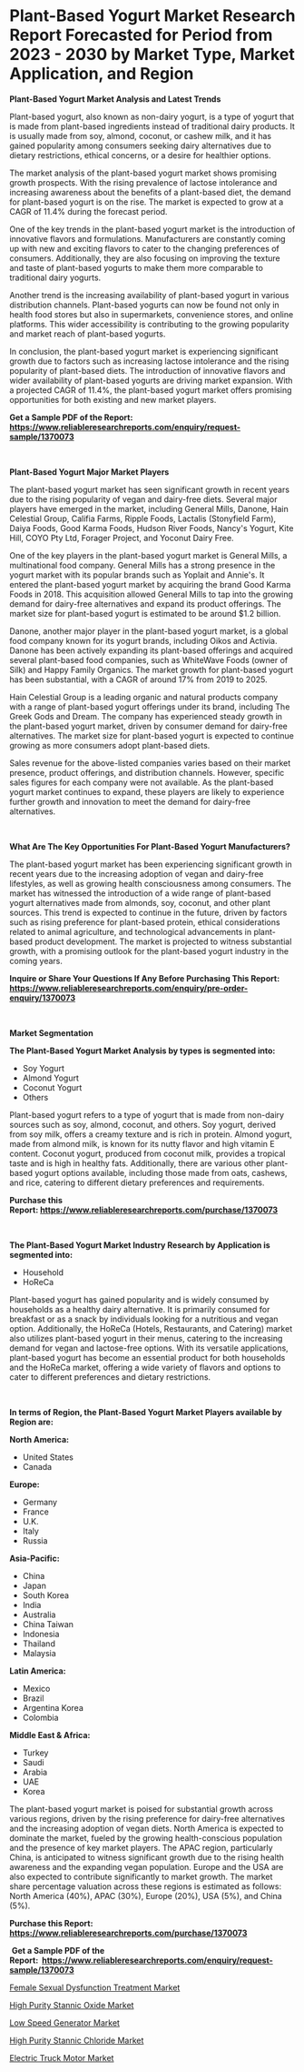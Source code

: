 <p><h1>Plant-Based Yogurt Market Research Report Forecasted for Period from 2023 -  2030 by Market Type, Market Application, and Region</h1></p><p><strong>Plant-Based Yogurt Market Analysis and Latest Trends</strong></p>
<p><p>Plant-based yogurt, also known as non-dairy yogurt, is a type of yogurt that is made from plant-based ingredients instead of traditional dairy products. It is usually made from soy, almond, coconut, or cashew milk, and it has gained popularity among consumers seeking dairy alternatives due to dietary restrictions, ethical concerns, or a desire for healthier options.</p><p>The market analysis of the plant-based yogurt market shows promising growth prospects. With the rising prevalence of lactose intolerance and increasing awareness about the benefits of a plant-based diet, the demand for plant-based yogurt is on the rise. The market is expected to grow at a CAGR of 11.4% during the forecast period.</p><p>One of the key trends in the plant-based yogurt market is the introduction of innovative flavors and formulations. Manufacturers are constantly coming up with new and exciting flavors to cater to the changing preferences of consumers. Additionally, they are also focusing on improving the texture and taste of plant-based yogurts to make them more comparable to traditional dairy yogurts.</p><p>Another trend is the increasing availability of plant-based yogurt in various distribution channels. Plant-based yogurts can now be found not only in health food stores but also in supermarkets, convenience stores, and online platforms. This wider accessibility is contributing to the growing popularity and market reach of plant-based yogurts.</p><p>In conclusion, the plant-based yogurt market is experiencing significant growth due to factors such as increasing lactose intolerance and the rising popularity of plant-based diets. The introduction of innovative flavors and wider availability of plant-based yogurts are driving market expansion. With a projected CAGR of 11.4%, the plant-based yogurt market offers promising opportunities for both existing and new market players.</p></p>
<p><strong>Get a Sample PDF of the Report:&nbsp; <a href="https://www.reliableresearchreports.com/enquiry/request-sample/1370073">https://www.reliableresearchreports.com/enquiry/request-sample/1370073</a></strong></p>
<p>&nbsp;</p>
<p><strong>Plant-Based Yogurt Major Market Players</strong></p>
<p><p>The plant-based yogurt market has seen significant growth in recent years due to the rising popularity of vegan and dairy-free diets. Several major players have emerged in the market, including General Mills, Danone, Hain Celestial Group, Califia Farms, Ripple Foods, Lactalis (Stonyfield Farm), Daiya Foods, Good Karma Foods, Hudson River Foods, Nancy's Yogurt, Kite Hill, COYO Pty Ltd, Forager Project, and Yoconut Dairy Free.</p><p>One of the key players in the plant-based yogurt market is General Mills, a multinational food company. General Mills has a strong presence in the yogurt market with its popular brands such as Yoplait and Annie's. It entered the plant-based yogurt market by acquiring the brand Good Karma Foods in 2018. This acquisition allowed General Mills to tap into the growing demand for dairy-free alternatives and expand its product offerings. The market size for plant-based yogurt is estimated to be around $1.2 billion.</p><p>Danone, another major player in the plant-based yogurt market, is a global food company known for its yogurt brands, including Oikos and Activia. Danone has been actively expanding its plant-based offerings and acquired several plant-based food companies, such as WhiteWave Foods (owner of Silk) and Happy Family Organics. The market growth for plant-based yogurt has been substantial, with a CAGR of around 17% from 2019 to 2025.</p><p>Hain Celestial Group is a leading organic and natural products company with a range of plant-based yogurt offerings under its brand, including The Greek Gods and Dream. The company has experienced steady growth in the plant-based yogurt market, driven by consumer demand for dairy-free alternatives. The market size for plant-based yogurt is expected to continue growing as more consumers adopt plant-based diets.</p><p>Sales revenue for the above-listed companies varies based on their market presence, product offerings, and distribution channels. However, specific sales figures for each company were not available. As the plant-based yogurt market continues to expand, these players are likely to experience further growth and innovation to meet the demand for dairy-free alternatives.</p></p>
<p>&nbsp;</p>
<p><strong>What Are The Key Opportunities For Plant-Based Yogurt Manufacturers?</strong></p>
<p><p>The plant-based yogurt market has been experiencing significant growth in recent years due to the increasing adoption of vegan and dairy-free lifestyles, as well as growing health consciousness among consumers. The market has witnessed the introduction of a wide range of plant-based yogurt alternatives made from almonds, soy, coconut, and other plant sources. This trend is expected to continue in the future, driven by factors such as rising preference for plant-based protein, ethical considerations related to animal agriculture, and technological advancements in plant-based product development. The market is projected to witness substantial growth, with a promising outlook for the plant-based yogurt industry in the coming years.</p></p>
<p><strong>Inquire or Share Your Questions If Any Before Purchasing This Report: <a href="https://www.reliableresearchreports.com/enquiry/pre-order-enquiry/1370073">https://www.reliableresearchreports.com/enquiry/pre-order-enquiry/1370073</a></strong></p>
<p>&nbsp;</p>
<p><strong>Market Segmentation</strong></p>
<p><strong>The Plant-Based Yogurt Market Analysis by types is segmented into:</strong></p>
<p><ul><li>Soy Yogurt</li><li>Almond Yogurt</li><li>Coconut Yogurt</li><li>Others</li></ul></p>
<p><p>Plant-based yogurt refers to a type of yogurt that is made from non-dairy sources such as soy, almond, coconut, and others. Soy yogurt, derived from soy milk, offers a creamy texture and is rich in protein. Almond yogurt, made from almond milk, is known for its nutty flavor and high vitamin E content. Coconut yogurt, produced from coconut milk, provides a tropical taste and is high in healthy fats. Additionally, there are various other plant-based yogurt options available, including those made from oats, cashews, and rice, catering to different dietary preferences and requirements.</p></p>
<p><strong>Purchase this Report:&nbsp;<a href="https://www.reliableresearchreports.com/purchase/1370073">https://www.reliableresearchreports.com/purchase/1370073</a></strong></p>
<p>&nbsp;</p>
<p><strong>The Plant-Based Yogurt Market Industry Research by Application is segmented into:</strong></p>
<p><ul><li>Household</li><li>HoReCa</li></ul></p>
<p><p>Plant-based yogurt has gained popularity and is widely consumed by households as a healthy dairy alternative. It is primarily consumed for breakfast or as a snack by individuals looking for a nutritious and vegan option. Additionally, the HoReCa (Hotels, Restaurants, and Catering) market also utilizes plant-based yogurt in their menus, catering to the increasing demand for vegan and lactose-free options. With its versatile applications, plant-based yogurt has become an essential product for both households and the HoReCa market, offering a wide variety of flavors and options to cater to different preferences and dietary restrictions.</p></p>
<p>&nbsp;</p>
<p><strong>In terms of Region, the Plant-Based Yogurt Market Players available by Region are:</strong></p>
<p>
    <p> <strong> North America: </strong>
        <ul>
            <li>United States</li>
            <li>Canada</li>
        </ul>
        </p> 
    <p> <strong> Europe: </strong>
        <ul>
            <li>Germany</li>
            <li>France</li>
            <li>U.K.</li>
            <li>Italy</li>
            <li>Russia</li>
        </ul>
        </p> 
    <p> <strong> Asia-Pacific: </strong>
        <ul>
            <li>China</li>
            <li>Japan</li>
            <li>South Korea</li>
            <li>India</li>
            <li>Australia</li>
            <li>China Taiwan</li>
            <li>Indonesia</li>
            <li>Thailand</li>
            <li>Malaysia</li>
        </ul>
        </p> 
    <p> <strong> Latin America: </strong>
        <ul>
            <li>Mexico</li>
            <li>Brazil</li>
            <li>Argentina Korea</li>
            <li>Colombia</li>
        </ul>
        </p> 
    <p> <strong> Middle East & Africa: </strong>
        <ul>
            <li>Turkey</li>
            <li>Saudi</li>
            <li>Arabia</li>
            <li>UAE</li>
            <li>Korea</li>
        </ul>
    </p>
    </p>
<p><p>The plant-based yogurt market is poised for substantial growth across various regions, driven by the rising preference for dairy-free alternatives and the increasing adoption of vegan diets. North America is expected to dominate the market, fueled by the growing health-conscious population and the presence of key market players. The APAC region, particularly China, is anticipated to witness significant growth due to the rising health awareness and the expanding vegan population. Europe and the USA are also expected to contribute significantly to market growth. The market share percentage valuation across these regions is estimated as follows: North America (40%), APAC (30%), Europe (20%), USA (5%), and China (5%).</p></p>
<p><strong>Purchase this Report: <a href="https://www.reliableresearchreports.com/purchase/1370073">https://www.reliableresearchreports.com/purchase/1370073</a></strong></p>
<p>&nbsp;<strong>Get a Sample PDF of the Report:&nbsp;&nbsp;<a href="https://www.reliableresearchreports.com/enquiry/request-sample/1370073">https://www.reliableresearchreports.com/enquiry/request-sample/1370073</a></strong></p>
<p><strong></strong></p>
<p><p><a href="https://medium.com/@lauryframi644/female-sexual-dysfunction-treatment-market-size-cagr-trends-2024-2030-4a161840804b">Female Sexual Dysfunction Treatment Market</a></p><p><a href="https://github.com/Chiragrp23/Market-Research-Report-List-1/blob/main/high-purity-stannic-oxide-market.md">High Purity Stannic Oxide Market</a></p><p><a href="https://www.linkedin.com/pulse/low-speed-generator-market-research-report-unlocks-analysis-k0q5e/">Low Speed Generator Market</a></p><p><a href="https://github.com/Chiragrp24/Market-Research-Report-List-1/blob/main/high-purity-stannic-chloride-market.md">High Purity Stannic Chloride Market</a></p><p><a href="https://www.linkedin.com/pulse/electric-truck-motor-market-challenges-opportunities-growth-lisae/">Electric Truck Motor Market</a></p></p>